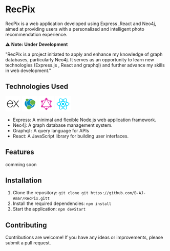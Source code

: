 # RecPix
RecPix is a web application developed using Express ,React and Neo4j, aimed at providing users with a personalized and intelligent photo recommendation experience. 

⚠️ **Note: Under Development**

"RecPix is a project initiated to apply and enhance my knowledge of graph databases, particularly Neo4j. It serves as an opportunity to learn new technologies (Express.js , React and graphql) and further advance my skills in web development."

## Technologies Used

<span>
<img alt="ExpressJS" width="48px" src="icons/ExpressJS-Light.svg" />
<img alt="neo4j" width="48px" src="icons/neo4j-icon.svg" />
<img alt="GraphQL" width="48px" src="icons/GraphQL-Light.svg" />
<img alt="React" width="48px" src="icons/React-Light.svg" />
</span>

- Express: A minimal and flexible Node.js web application framework.
- Neo4j: A graph database management system.
- Graphql : A query language for APIs
- React: A JavaScript library for building user interfaces.

## Features

comming soon

## Installation

1. Clone the repository: `git clone git https://github.com/B-AJ-Amar/RecPix.gitt`
2. Install the required dependencies: `npm install`
3. Start the application: `npm devStart`


## Contributing

Contributions are welcome! If you have any ideas or improvements, please submit a pull request.

<!-- ## License

This project is licensed under the [MIT License](LICENSE).

## Contact

For any questions or inquiries, please contact us at "amarbouakaz -->
